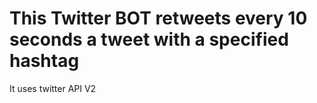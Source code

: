 # This Twitter BOT retweets every 10 seconds a tweet with a specified hashtag

It uses twitter API V2

